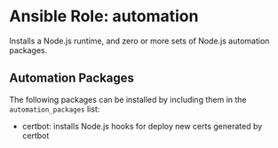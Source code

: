 # Ansible Role: automation

Installs a Node.js runtime, and zero or more sets of Node.js automation packages.

## Automation Packages

The following packages can be installed by including them in the `automation_packages` list:

- certbot: installs Node.js hooks for deploy new certs generated by certbot
